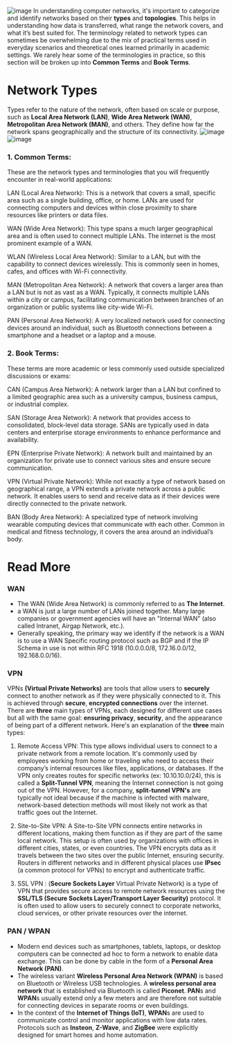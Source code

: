 ![image](https://github.com/user-attachments/assets/b9b64f8a-8e85-4185-8d3d-a56a79ddce0b)
In understanding computer networks, it's important to categorize and identify networks based on their **types** and **topologies**. This helps in understanding how data is transferred, what range the network covers, and what it’s best suited for. The terminology related to network types can sometimes be overwhelming due to the mix of practical terms used in everyday scenarios and theoretical ones learned primarily in academic settings.
We rarely hear some of the terminologies in practice, so this section will be broken up into **Common Terms** and **Book Terms**.


# Network Types
Types refer to the nature of the network, often based on scale or purpose, such as **Local Area Network (LAN)**, **Wide Area Network (WAN)**, **Metropolitan Area Network (MAN)**, and others. They define how far the network spans geographically and the structure of its connectivity.
![image](https://github.com/user-attachments/assets/3df4d008-e113-4aeb-aeae-091be4a5c953)
![image](https://github.com/user-attachments/assets/0ae75375-bd08-4fe5-bd8e-0dbdc805a33e)

### 1. Common Terms:
These are the network types and terminologies that you will frequently encounter in real-world applications:

LAN (Local Area Network): This is a network that covers a small, specific area such as a single building, office, or home. LANs are used for connecting computers and devices within close proximity to share resources like printers or data files.

WAN (Wide Area Network): This type spans a much larger geographical area and is often used to connect multiple LANs. The internet is the most prominent example of a WAN.

WLAN (Wireless Local Area Network): Similar to a LAN, but with the capability to connect devices wirelessly. This is commonly seen in homes, cafes, and offices with Wi-Fi connectivity.

MAN (Metropolitan Area Network): A network that covers a larger area than a LAN but is not as vast as a WAN. Typically, it connects multiple LANs within a city or campus, facilitating communication between branches of an organization or public systems like city-wide Wi-Fi.

PAN (Personal Area Network): A very localized network used for connecting devices around an individual, such as Bluetooth connections between a smartphone and a headset or a laptop and a mouse.

### 2. Book Terms:
These terms are more academic or less commonly used outside specialized discussions or exams:

CAN (Campus Area Network): A network larger than a LAN but confined to a limited geographic area such as a university campus, business campus, or industrial complex.

SAN (Storage Area Network): A network that provides access to consolidated, block-level data storage. SANs are typically used in data centers and enterprise storage environments to enhance performance and availability.

EPN (Enterprise Private Network): A network built and maintained by an organization for private use to connect various sites and ensure secure communication.

VPN (Virtual Private Network): While not exactly a type of network based on geographical range, a VPN extends a private network across a public network. It enables users to send and receive data as if their devices were directly connected to the private network.

BAN (Body Area Network): A specialized type of network involving wearable computing devices that communicate with each other. Common in medical and fitness technology, it covers the area around an individual’s body.

# Read More

### WAN
- The WAN (Wide Area Network) is commonly referred to as **The Internet**.
- a WAN is just a large number of LANs joined together. Many large companies or government agencies will have an "Internal WAN" (also called Intranet, Airgap Network, etc.).
- Generally speaking, the primary way we identify if the network is a WAN is to use a WAN Specific routing protocol such as BGP and if the IP Schema in use is not within RFC 1918 (10.0.0.0/8, 172.16.0.0/12, 192.168.0.0/16).

### VPN
VPNs **(Virtual Private Networks)** are tools that allow users to **securely** connect to another network as if they were physically connected to it. This is achieved through **secure**, **encrypted connections** over the internet. There are **three** main types of VPNs, each designed for different use cases but all with the same goal: **ensuring privacy**, **security**, and the appearance of being part of a different network. Here's an explanation of the **three** main types:

1. Remote Access VPN:
This type allows individual users to connect to a private network from a remote location. It's commonly used by employees working from home or traveling who need to access their company’s internal resources like files, applications, or databases.
If the VPN only creates routes for specific networks (ex: 10.10.10.0/24), this is called a **Split-Tunnel VPN**, meaning the Internet connection is not going out of the VPN.
However, for a company, **split-tunnel VPN's** are typically not ideal because if the machine is infected with malware, network-based detection methods will most likely not work as that traffic goes out the Internet.

2. Site-to-Site VPN:
A Site-to-Site VPN connects entire networks in different locations, making them function as if they are part of the same local network. This setup is often used by organizations with offices in different cities, states, or even countries. The VPN encrypts data as it travels between the two sites over the public Internet, ensuring security. Routers in different networks and in different physical places use **IPsec** (a common protocol for VPNs) to encrypt and authenticate traffic.

3. SSL VPN :
(**Secure Sockets Layer** Virtual Private Network) is a type of VPN that provides secure access to remote network resources using the **SSL/TLS (Secure Sockets Layer/Transport Layer Security)** protocol. It is often used to allow users to securely connect to corporate networks, cloud services, or other private resources over the internet.

### PAN / WPAN
- Modern end devices such as smartphones, tablets, laptops, or desktop computers can be connected ad hoc to form a network to enable data exchange. This can be done by cable in the form of a **Personal Area Network (PAN)**.
- The wireless variant **Wireless Personal Area Network (WPAN)** is based on Bluetooth or Wireless USB technologies. A **wireless personal area network** that is established via Bluetooth is called **Piconet**. **PAN**s and **WPAN**s usually extend only a few meters and are therefore not suitable for connecting devices in separate rooms or even buildings.
- In the context of the **Internet of Things (IoT)**, **WPAN**s are used to communicate control and monitor applications with low data rates. Protocols such as **Insteon**, **Z-Wave**, and **ZigBee** were explicitly designed for smart homes and home automation.

